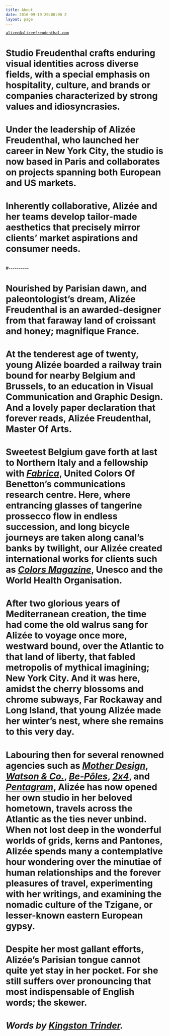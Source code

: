 ```yaml
---
title: About
date: 2016-09-19 20:00:00 Z
layout: page
---
```


[`alizee@alizeefreudenthal.com`](mailto:alizee@alizeefreudenthal.com)
<br>
# Studio Freudenthal crafts enduring visual identities across diverse fields, with a special emphasis on hospitality, culture, and brands or companies characterized by strong values and idiosyncrasies. 

# Under the leadership of Alizée Freudenthal, who launched her career in New York City, the studio is now based in Paris and collaborates on projects spanning both European and US markets. 

# Inherently collaborative, Alizée and her teams develop tailor-made aesthetics that precisely mirror clients’ market aspirations and consumer needs.
<br>
#----------

# Nourished by Parisian dawn, and paleontologist’s dream, Alizée Freudenthal is an awarded-designer from that faraway land of croissant and honey; magnifique France.

# At the tenderest age of twenty, young Alizée boarded a railway train bound for nearby Belgium and Brussels, to an education in Visual Communication and Graphic Design. And a lovely paper declaration that forever reads, Alizée Freudenthal, Master Of Arts.

# Sweetest Belgium gave forth at last to Northern Italy and a fellowship with [*Fabrica*](http://www.fabrica.it/), United Colors Of Benetton’s communications research centre. Here, where entrancing glasses of tangerine prossecco flow in endless succession, and long bicycle journeys are taken along canal’s banks by twilight, our Alizée created international works for clients such as [*Colors Magazine*](http://www.colorsmagazine.com/), Unesco and the World Health Organisation.

# After two glorious years of Mediterranean creation, the time had come the old walrus sang for Alizée to voyage once more, westward bound, over the Atlantic to that land of liberty, that fabled metropolis of mythical imagining; New York City. And it was here, amidst the cherry blossoms and chrome subways, Far Rockaway and Long Island,  that young  Alizée made her winter’s nest, where she remains to this very day.

# Labouring then for several renowned agencies such as [*Mother Design*](http://www.motherdesign.com/), [*Watson & Co.*](http://www.watsonnyc.com/), [*Be-Pôles*](http://be-poles.com/en/), [*2x4*](http://2x4.org/), and [*Pentagram*](http://www.pentagram.com/#/home), Alizée has now opened her own studio in her beloved hometown, travels across the Atlantic as the ties never unbind. When not lost deep in the wonderful worlds of grids, kerns and Pantones, Alizée spends many a contemplative hour wondering over the minutiae of human relationships and the forever pleasures of travel, experimenting with her writings, and examining the nomadic culture of the Tzigane, or lesser-known eastern European gypsy.

# Despite her most gallant efforts, Alizée’s Parisian tongue cannot quite yet stay in her pocket. For she still suffers over pronouncing that most indispensable of English words; the skewer.

# *Words by [Kingston Trinder](https://kingstontrinder.com/).*

